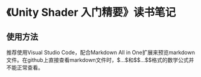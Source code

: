 # 《Unity Shader 入门精要》读书笔记

## 使用方法

推荐使用Visual Studio Code，配合Markdown All in One扩展来预览markdown文件。在github上直接查看markdown文件时，\$...\$和\$\$...\$\$格式的数学公式并不能正常查看。
